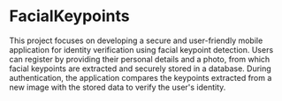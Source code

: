 # FacialKeypoints
 This project focuses on developing a secure and user-friendly mobile application for identity verification using facial keypoint detection. Users can register by providing their personal details and a photo, from which facial keypoints are extracted and securely stored in a database. During authentication, the application compares the keypoints extracted from a new image with the stored data to verify the user's identity.
